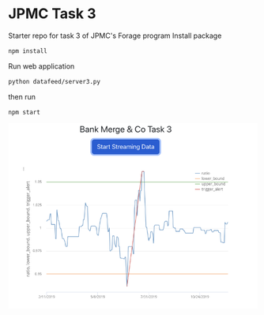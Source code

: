 # JPMC Task 3
Starter repo for task 3 of JPMC's Forage program
Install package
```bash
npm install
```
Run web application
```bash
python datafeed/server3.py
```
then run
```bash
npm start
```

![Result is shown as](result.png)